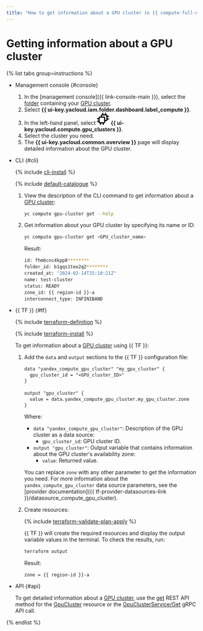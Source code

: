 ```yaml
---
title: "How to get information about a GPU cluster in {{ compute-full-name }}"
---
```


# Getting information about a GPU cluster


{% list tabs group=instructions %}

- Management console {#console}

   1. In the [management console]({{ link-console-main }}), select the [folder](../../../resource-manager/concepts/resources-hierarchy.md#folder) containing your [GPU cluster](../../concepts/gpus.md#gpu-clusters).
   1. Select **{{ ui-key.yacloud.iam.folder.dashboard.label_compute }}**.
   1. In the left-hand panel, select ![image](../../../_assets/console-icons/cpus.svg) **{{ ui-key.yacloud.compute.gpu_clusters }}**.
   1. Select the cluster you need.
   1. The **{{ ui-key.yacloud.common.overview }}** page will display detailed information about the GPU cluster.

- CLI {#cli}

   {% include [cli-install](../../../_includes/cli-install.md) %}

   {% include [default-catalogue](../../../_includes/default-catalogue.md) %}

   1. View the description of the CLI command to get information about a [GPU cluster](../../concepts/gpus.md#gpu-clusters):

      ```bash
      yc compute gpu-cluster get --help
      ```

   1. Get information about your GPU cluster by specifying its name or ID:

      ```bash
      yc compute gpu-cluster get <GPU_cluster_name>
      ```

      Result:

      ```bash
      id: fhm6cnc4kpp8********
      folder_id: b1gqs1teo2q2********
      created_at: "2024-02-14T15:10:21Z"
      name: test-cluster
      status: READY
      zone_id: {{ region-id }}-a
      interconnect_type: INFINIBAND
      ```

- {{ TF }} {#tf}

   {% include [terraform-definition](../../../_tutorials/_tutorials_includes/terraform-definition.md) %}

   {% include [terraform-install](../../../_includes/terraform-install.md) %}

   To get information about a [GPU cluster](../../concepts/gpus.md#gpu-clusters) using {{ TF }}:

   1. Add the `data` and `output` sections to the {{ TF }} configuration file:

      ```hcl
      data "yandex_compute_gpu_cluster" "my_gpu_cluster" {
        gpu_cluster_id = "<GPU_cluster_ID>"
      }

      output "gpu_cluster" {
        value = data.yandex_compute_gpu_cluster.my_gpu_cluster.zone
      }
      ```

      Where:

      * `data "yandex_compute_gpu_cluster"`: Description of the GPU cluster as a data source:
         * `gpu_cluster_id`: GPU cluster ID.
      * `output "gpu_cluster"`: Output variable that contains information about the GPU cluster's availability zone:
         * `value`: Returned value.

      You can replace `zone` with any other parameter to get the information you need. For more information about the `yandex_compute_gpu_cluster` data source parameters, see the [provider documentation]({{ tf-provider-datasources-link }}/datasource_compute_gpu_cluster).

   1. Create resources:

      {% include [terraform-validate-plan-apply](../../../_tutorials/_tutorials_includes/terraform-validate-plan-apply.md) %}

      {{ TF }} will create the required resources and display the output variable values in the terminal. To check the results, run:

      ```bash
      terraform output
      ```

      Result:

      ```text
      zone = {{ region-id }}-a
      ```

- API {#api}

   To get detailed information about a [GPU cluster](../../concepts/gpus.md#gpu-clusters), use the [get](../../api-ref/GpuCluster/get.md) REST API method for the [GpuCluster](../../api-ref/GpuCluster/index.md) resource or the [GpuClusterService/Get](../../api-ref/grpc/gpu_cluster_service.md#Get) gRPC API call.

{% endlist %}
